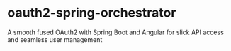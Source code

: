 # oauth2-spring-orchestrator
A smooth fused OAuth2 with Spring Boot and Angular for slick API access and seamless user management
